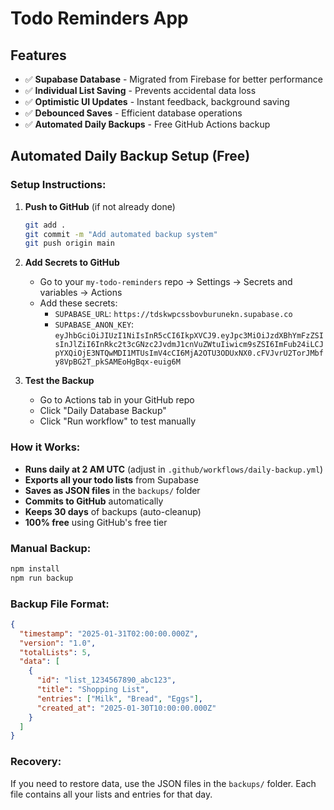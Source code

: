 # Todo Reminders App

## Features
- ✅ **Supabase Database** - Migrated from Firebase for better performance
- ✅ **Individual List Saving** - Prevents accidental data loss
- ✅ **Optimistic UI Updates** - Instant feedback, background saving
- ✅ **Debounced Saves** - Efficient database operations
- ✅ **Automated Daily Backups** - Free GitHub Actions backup

## Automated Daily Backup Setup (Free)

### Setup Instructions:

1. **Push to GitHub** (if not already done)
   ```bash
   git add .
   git commit -m "Add automated backup system"
   git push origin main
   ```

2. **Add Secrets to GitHub**
   - Go to your `my-todo-reminders` repo → Settings → Secrets and variables → Actions
   - Add these secrets:
     - `SUPABASE_URL`: `https://tdskwpcssbovburunekn.supabase.co`
     - `SUPABASE_ANON_KEY`: `eyJhbGciOiJIUzI1NiIsInR5cCI6IkpXVCJ9.eyJpc3MiOiJzdXBhYmFzZSIsInJlZiI6InRkc2t3cGNzc2JvdmJ1cnVuZWtuIiwicm9sZSI6ImFub24iLCJpYXQiOjE3NTQwMDI1MTUsImV4cCI6MjA2OTU3ODUxNX0.cFVJvrU2TorJMbfy8VpBG2T_pkSAMEoHgBqx-euig6M`

3. **Test the Backup**
   - Go to Actions tab in your GitHub repo
   - Click "Daily Database Backup"
   - Click "Run workflow" to test manually

### How it Works:

- **Runs daily at 2 AM UTC** (adjust in `.github/workflows/daily-backup.yml`)
- **Exports all your todo lists** from Supabase
- **Saves as JSON files** in the `backups/` folder
- **Commits to GitHub** automatically
- **Keeps 30 days** of backups (auto-cleanup)
- **100% free** using GitHub's free tier

### Manual Backup:

```bash
npm install
npm run backup
```

### Backup File Format:

```json
{
  "timestamp": "2025-01-31T02:00:00.000Z",
  "version": "1.0",
  "totalLists": 5,
  "data": [
    {
      "id": "list_1234567890_abc123",
      "title": "Shopping List",
      "entries": ["Milk", "Bread", "Eggs"],
      "created_at": "2025-01-30T10:00:00.000Z"
    }
  ]
}
```

### Recovery:

If you need to restore data, use the JSON files in the `backups/` folder. Each file contains all your lists and entries for that day.
